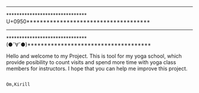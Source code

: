 ***************************************************************************
******************************* U+0950*************************************
*******************************
******************************* (●ˇ∀ˇ●)*************************************


Hello and welcome to my Project. 
This is tool for my yoga school, which provide posibility to count visits 
and spend more time with yoga class members for instructors.
I hope that you can help me improve this project.


                                                                                Om,Kirill